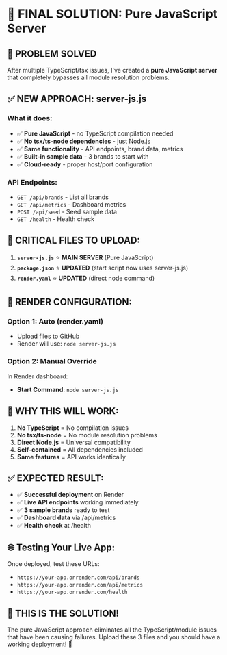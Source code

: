 # 🎯 FINAL SOLUTION: Pure JavaScript Server

## 🚨 **PROBLEM SOLVED**

After multiple TypeScript/tsx issues, I've created a **pure JavaScript server** that completely bypasses all module resolution problems.

## ✅ **NEW APPROACH: server-js.js**

### **What it does:**
- ✅ **Pure JavaScript** - no TypeScript compilation needed
- ✅ **No tsx/ts-node dependencies** - just Node.js
- ✅ **Same functionality** - API endpoints, brand data, metrics
- ✅ **Built-in sample data** - 3 brands to start with
- ✅ **Cloud-ready** - proper host/port configuration

### **API Endpoints:**
- `GET /api/brands` - List all brands
- `GET /api/metrics` - Dashboard metrics  
- `POST /api/seed` - Seed sample data
- `GET /health` - Health check

## 📂 **CRITICAL FILES TO UPLOAD:**

1. **`server-js.js`** ⭐ **MAIN SERVER** (Pure JavaScript)
2. **`package.json`** ⭐ **UPDATED** (start script now uses server-js.js)
3. **`render.yaml`** ⭐ **UPDATED** (direct node command)

## 🚀 **RENDER CONFIGURATION:**

### **Option 1: Auto (render.yaml)**
- Upload files to GitHub
- Render will use: `node server-js.js`

### **Option 2: Manual Override**
In Render dashboard:
- **Start Command**: `node server-js.js`

## 🎯 **WHY THIS WILL WORK:**

1. **No TypeScript** = No compilation issues
2. **No tsx/ts-node** = No module resolution problems  
3. **Direct Node.js** = Universal compatibility
4. **Self-contained** = All dependencies included
5. **Same features** = API works identically

## ✅ **EXPECTED RESULT:**

- ✅ **Successful deployment** on Render
- ✅ **Live API endpoints** working immediately
- ✅ **3 sample brands** ready to test
- ✅ **Dashboard data** via /api/metrics
- ✅ **Health check** at /health

## 🌐 **Testing Your Live App:**

Once deployed, test these URLs:
- `https://your-app.onrender.com/api/brands`
- `https://your-app.onrender.com/api/metrics`  
- `https://your-app.onrender.com/health`

## 🎉 **THIS IS THE SOLUTION!**

The pure JavaScript approach eliminates all the TypeScript/module issues that have been causing failures. Upload these 3 files and you should have a working deployment! 🚀
